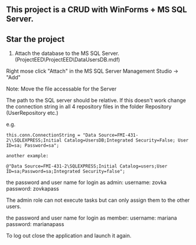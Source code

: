 This project is a CRUD with WinForms + MS SQL Server.
--------------------

Star the project
----------------

1) Attach the database to the MS SQL Server. (ProjectEED\ProjectEED\DataUsersDB.mdf)

Right mose click "Attach" in the MS SQL Server Management Studio -> "Add"

Note: Move the file accessable for the Server

The path to the SQL server should be relative. 
If this doesn't work change the connection string in all 4 repository files in the folder Repository (UserRepository etc.)

e.g.             
```
this.conn.ConnectionString = "Data Source=FMI-431-2\\SQLEXPRESS;Initial Catalog=UsersDB;Integrated Security=False; User ID=sa; Password=sa";

another example:

@"Data Source=FMI-431-2\SQLEXPRESS;Initial Catalog=users;User ID=sa;Password=sa;Integrated Security=false";

```
the password and user name for login as admin:
username: zovka
password: zovkapass


The admin role can not execute tasks but can only assign them to the other users.

the password and user name for login as member:
username: mariana
password: marianapass


To log out close the application and launch it again.
